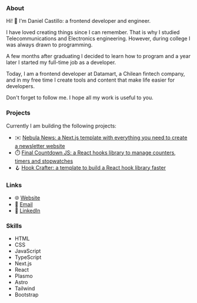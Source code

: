 ### About

Hi! 👋 I'm Daniel Castillo: a frontend developer and engineer.

I have loved creating things since I can remember. That is why I studied Telecommunications and Electronics engineering. However, during college I was always drawn to programming.

A few months after graduating I decided to learn how to program and a year later I started my full-time job as a developer.

Today, I am a frontend developer at Datamart, a Chilean fintech company, and in my free time I create tools and content that make life easier for developers.

Don't forget to follow me. I hope all my work is useful to you.

### Projects

Currently I am building the following projects:

- ✉️ [Nebula News: a Next.js template with everything you need to create a newsletter website](https://getnebula.news/)
- ⏱️ [Final Countdown JS: a React hooks library to manage counters, timers and stopwatches](https://github.com/dlcastillop/final-countdown-js)
- 🪝 [Hook Crafter: a template to build a React hook library faster](https://github.com/dlcastillop/hook-crafter)

### Links

- 🌐 <a href="https://dlcastillop.com">Website</a>
- 📧 <a href="mailto:daniel@dlcastillop.com">Email</a>
- 💼 <a href="https://linkedin.com/in/dlcastillop">LinkedIn</a>

### Skills

- HTML
- CSS
- JavaScript
- TypeScript
- Next.js
- React
- Plasmo
- Astro
- Tailwind
- Bootstrap
